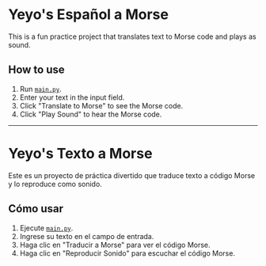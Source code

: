 
# Yeyo's Español a Morse

This is a fun practice project that translates text to Morse code and plays as sound.

## How to use

1. Run [`main.py`](command:_github.copilot.openRelativePath?%5B%22main.py%22%5D "main.py").
2. Enter your text in the input field.
3. Click "Translate to Morse" to see the Morse code.
4. Click "Play Sound" to hear the Morse code.

---

# Yeyo's Texto a Morse

Este es un proyecto de práctica divertido que traduce texto a código Morse y lo reproduce como sonido.

## Cómo usar

1. Ejecute [`main.py`](command:_github.copilot.openRelativePath?%5B%22main.py%22%5D "main.py").
2. Ingrese su texto en el campo de entrada.
3. Haga clic en "Traducir a Morse" para ver el código Morse.
4. Haga clic en "Reproducir Sonido" para escuchar el código Morse.
